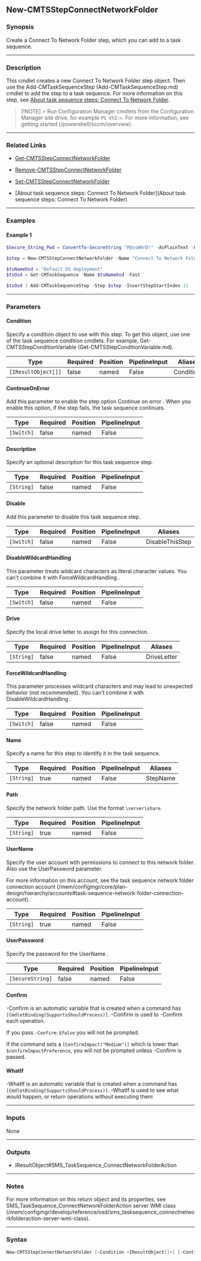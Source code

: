 New-CMTSStepConnectNetworkFolder
--------------------------------




### Synopsis
Create a Connect To Network Folder step, which you can add to a task sequence.



---


### Description

This cmdlet creates a new Connect To Network Folder step object. Then use the Add-CMTaskSequenceStep (Add-CMTaskSequenceStep.md) cmdlet to add the step to a task sequence. For more information on this step, see [About task sequence steps: Connect To Network Folder](/mem/configmgr/osd/understand/task-sequence-steps#BKMK_ConnectToNetworkFolder).



> [!NOTE] > Run Configuration Manager cmdlets from the Configuration Manager site drive, for example `PS XYZ:>`. For more information, see getting started (/powershell/sccm/overview).



---


### Related Links
* [Get-CMTSStepConnectNetworkFolder](Get-CMTSStepConnectNetworkFolder)



* [Remove-CMTSStepConnectNetworkFolder](Remove-CMTSStepConnectNetworkFolder)



* [Set-CMTSStepConnectNetworkFolder](Set-CMTSStepConnectNetworkFolder)



* [About task sequence steps: Connect To Network Folder](About task sequence steps: Connect To Network Folder)





---


### Examples
#### Example 1
```PowerShell
$Secure_String_Pwd = ConvertTo-SecureString "P@ssW0rD!" -AsPlainText -Force

$step = New-CMTSStepConnectNetworkFolder -Name "Connect To Network Folder" -Drive "Z:" -Path "\\server\share$" -UserName "contoso\_osdnetfolder" -UserPassword $Secure_String_Pwd

$tsNameOsd = "Default OS deployment"
$tsOsd = Get-CMTaskSequence -Name $tsNameOsd -Fast

$tsOsd | Add-CMTaskSequenceStep -Step $step -InsertStepStartIndex 11
```



---


### Parameters
#### **Condition**

Specify a condition object to use with this step. To get this object, use one of the task sequence condition cmdlets. For example, Get-CMTSStepConditionVariable (Get-CMTSStepConditionVariable.md).






|Type               |Required|Position|PipelineInput|Aliases   |
|-------------------|--------|--------|-------------|----------|
|`[IResultObject[]]`|false   |named   |False        |Conditions|



#### **ContinueOnError**

Add this parameter to enable the step option Continue on error . When you enable this option, if the step fails, the task sequence continues.






|Type      |Required|Position|PipelineInput|
|----------|--------|--------|-------------|
|`[Switch]`|false   |named   |False        |



#### **Description**

Specify an optional description for this task sequence step.






|Type      |Required|Position|PipelineInput|
|----------|--------|--------|-------------|
|`[String]`|false   |named   |False        |



#### **Disable**

Add this parameter to disable this task sequence step.






|Type      |Required|Position|PipelineInput|Aliases        |
|----------|--------|--------|-------------|---------------|
|`[Switch]`|false   |named   |False        |DisableThisStep|



#### **DisableWildcardHandling**

This parameter treats wildcard characters as literal character values. You can't combine it with ForceWildcardHandling .






|Type      |Required|Position|PipelineInput|
|----------|--------|--------|-------------|
|`[Switch]`|false   |named   |False        |



#### **Drive**

Specify the local drive letter to assign for this connection.






|Type      |Required|Position|PipelineInput|Aliases    |
|----------|--------|--------|-------------|-----------|
|`[String]`|false   |named   |False        |DriveLetter|



#### **ForceWildcardHandling**

This parameter processes wildcard characters and may lead to unexpected behavior (not recommended). You can't combine it with DisableWildcardHandling .






|Type      |Required|Position|PipelineInput|
|----------|--------|--------|-------------|
|`[Switch]`|false   |named   |False        |



#### **Name**

Specify a name for this step to identify it in the task sequence.






|Type      |Required|Position|PipelineInput|Aliases |
|----------|--------|--------|-------------|--------|
|`[String]`|true    |named   |False        |StepName|



#### **Path**

Specify the network folder path. Use the format `\server\share`.






|Type      |Required|Position|PipelineInput|
|----------|--------|--------|-------------|
|`[String]`|true    |named   |False        |



#### **UserName**

Specify the user account with permissions to connect to this network folder. Also use the UserPassword parameter.


For more information on this account, see the task sequence network folder connection account (/mem/configmgr/core/plan-design/hierarchy/accounts#task-sequence-network-folder-connection-account).






|Type      |Required|Position|PipelineInput|
|----------|--------|--------|-------------|
|`[String]`|true    |named   |False        |



#### **UserPassword**

Specify the password for the UserName .






|Type            |Required|Position|PipelineInput|
|----------------|--------|--------|-------------|
|`[SecureString]`|false   |named   |False        |



#### **Confirm**
-Confirm is an automatic variable that is created when a command has ```[CmdletBinding(SupportsShouldProcess)]```.
-Confirm is used to -Confirm each operation.

If you pass ```-Confirm:$false``` you will not be prompted.


If the command sets a ```[ConfirmImpact("Medium")]``` which is lower than ```$confirmImpactPreference```, you will not be prompted unless -Confirm is passed.

#### **WhatIf**
-WhatIf is an automatic variable that is created when a command has ```[CmdletBinding(SupportsShouldProcess)]```.
-WhatIf is used to see what would happen, or return operations without executing them


---


### Inputs
None





---


### Outputs
* IResultObject#SMS_TaskSequence_ConnectNetworkFolderAction






---


### Notes
For more information on this return object and its properties, see SMS_TaskSequence_ConnectNetworkFolderAction server WMI class (/mem/configmgr/develop/reference/osd/sms_tasksequence_connectnetworkfolderaction-server-wmi-class).



---


### Syntax
```PowerShell
New-CMTSStepConnectNetworkFolder [-Condition <IResultObject[]>] [-ContinueOnError] [-Description <String>] [-Disable] [-DisableWildcardHandling] [-Drive <String>] [-ForceWildcardHandling] -Name <String> -Path <String> -UserName <String> [-UserPassword <SecureString>] [-Confirm] [-WhatIf] [<CommonParameters>]
```
